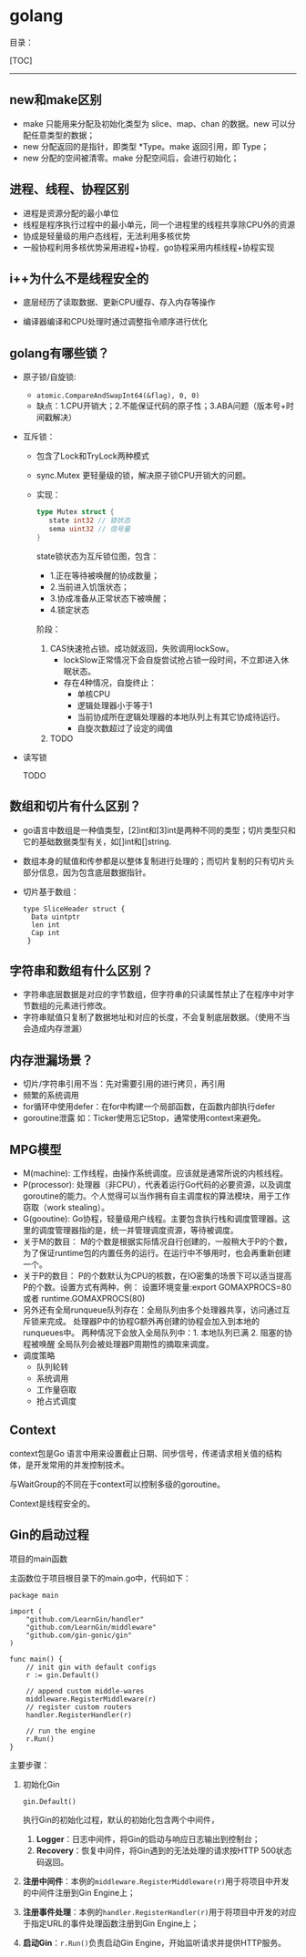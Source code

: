 # golang

目录：

[TOC]

---

## new和make区别

- make 只能用来分配及初始化类型为 slice、map、chan 的数据。new 可以分配任意类型的数据；
- new 分配返回的是指针，即类型 *Type。make 返回引用，即 Type；
- new 分配的空间被清零。make 分配空间后，会进行初始化；

## 进程、线程、协程区别

- 进程是资源分配的最小单位
- 线程是程序执行过程中的最小单元，同一个进程里的线程共享除CPU外的资源
- 协成是轻量级的用户态线程，无法利用多核优势
- 一般协程利用多核优势采用进程+协程，go协程采用内核线程+协程实现

## i++为什么不是线程安全的

- 底层经历了读取数据、更新CPU缓存、存入内存等操作

- 编译器编译和CPU处理时通过调整指令顺序进行优化


## golang有哪些锁？

  - 原子锁/自旋锁:
    - `atomic.CompareAndSwapInt64(&flag), 0, 0)`
    - 缺点：1.CPU开销大；2.不能保证代码的原子性；3.ABA问题（版本号+时间戳解决）
    
  - 互斥锁：
    
    - 包含了Lock和TryLock两种模式
    - sync.Mutex 更轻量级的锁，解决原子锁CPU开销大的问题。
    - 实现：
      ```go
      type Mutex struct {
         state int32 // 锁状态
         sema uint32 // 信号量
      }
      ```
      state锁状态为互斥锁位图，包含：
      - 1.正在等待被唤醒的协成数量；
      - 2.当前进入饥饿状态；
      - 3.协成准备从正常状态下被唤醒；
      - 4.锁定状态
    
      阶段：
      1. CAS快速抢占锁。成功就返回，失败调用lockSow。
         - lockSlow正常情况下会自旋尝试抢占锁一段时间，不立即进入休眠状态。
         - 存在4种情况，自旋终止：
           - 单核CPU
           - 逻辑处理器小于等于1
           - 当前协成所在逻辑处理器的本地队列上有其它协成待运行。
           - 自旋次数超过了设定的阈值
      2. TODO
    
  - 读写锁

    TODO

## 数组和切片有什么区别？

- go语言中数组是一种值类型，[2]int和[3]int是两种不同的类型；切片类型只和它的基础数据类型有关，如[]int和[]string.

- 数组本身的赋值和传参都是以整体复制进行处理的；而切片复制的只有切片头部分信息，因为包含底层数据指针。

- 切片基于数组：
  ```
  type SliceHeader struct {
    Data uintptr
    len int
    Cap int
   }
  ```

## 字符串和数组有什么区别？

  - 字符串底层数据是对应的字节数组，但字符串的只读属性禁止了在程序中对字节数组的元素进行修改。
  - 字符串赋值只复制了数据地址和对应的长度，不会复制底层数据。（使用不当会造成内存泄漏）

## 内存泄漏场景？
  - 切片/字符串引用不当：先对需要引用的进行拷贝，再引用
  - 频繁的系统调用
  - for循环中使用defer：在for中构建一个局部函数，在函数内部执行defer
  - goroutine泄露
    如：Ticker使用忘记Stop，通常使用context来避免。

## MPG模型
  - M(machine): 工作线程，由操作系统调度。应该就是通常所说的内核线程。
  - P(processor): 处理器（非CPU），代表着运行Go代码的必要资源，以及调度goroutine的能力。个人觉得可以当作拥有自主调度权的算法模块，用于工作窃取（work stealing）。
  - G(gooutine): Go协程，轻量级用户线程。主要包含执行栈和调度管理器。这里的调度管理器指的是，统一并管理调度资源，等待被调度。
  - 关于M的数目：
    M的个数是根据实际情况自行创建的，一般稍大于P的个数，为了保证runtime包的内置任务的运行。在运行中不够用时，也会再重新创建一个。
  - 关于P的数目：
    P的个数默认为CPU的核数，在IO密集的场景下可以适当提高P的个数。设置方式有两种，例：
    设置环境变量:export GOMAXPROCS=80 或者 runtime.GOMAXPROCS(80)
  - 另外还有全局runqueue队列存在：全局队列由多个处理器共享，访问通过互斥锁来完成。
    处理器P中的协程G额外再创建的协程会加入到本地的runqueues中。
    两种情况下会放入全局队列中：1. 本地队列已满 2. 阻塞的协程被唤醒
    全局队列会被处理器P周期性的摘取来调度。
  - 调度策略
    - 队列轮转
    - 系统调用
    - 工作量窃取
    - 抢占式调度

## Context

  context包是Go 语言中用来设置截止日期、同步信号，传递请求相关值的结构体，是开发常用的并发控制技术。

  与WaitGroup的不同在于context可以控制多级的goroutine。

  Context是线程安全的。 

## Gin的启动过程

项目的main函数

主函数位于项目根目录下的main.go中，代码如下：

```
package main

import (
	"github.com/LearnGin/handler"
	"github.com/LearnGin/middleware"
	"github.com/gin-gonic/gin"
)

func main() {
	// init gin with default configs
	r := gin.Default()

	// append custom middle-wares
	middleware.RegisterMiddleware(r)
	// register custom routers
	handler.RegisterHandler(r)

	// run the engine
	r.Run()
}
```

主要步骤：

1. 初始化Gin

   ```
   gin.Default()
   ```

   执行Gin的初始化过程，默认的初始化包含两个中间件，

   1. **Logger**：日志中间件，将Gin的启动与响应日志输出到控制台；
   2. **Recovery**：恢复中间件，将Gin遇到的无法处理的请求按HTTP 500状态码返回。

2. **注册中间件**：本例的`middleware.RegisterMiddleware(r)`用于将项目中开发的中间件注册到Gin Engine上；

3. **注册事件处理**：本例的`handler.RegisterHandler(r)`用于将项目中开发的对应于指定URL的事件处理函数注册到Gin Engine上；

4. **启动Gin**：`r.Run()`负责启动Gin Engine，开始监听请求并提供HTTP服务。

